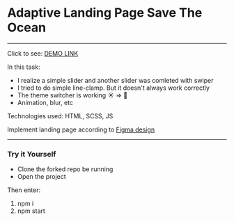 # Adaptive Landing Page Save The Ocean 
---------
Click to see: [DEMO LINK](https://vasylzinchenko.github.io/SaveTheOcean/)

In this task:
- I realize a simple slider and another slider was comleted with swiper
- I tried to do simple line-clamp. But it doesn't always work correctly 
- The theme switcher is working ☀️ => 🌙
- Animation, blur, etc

Technologies used: HTML, SCSS, JS

Implement landing page according to [Figma design](https://www.figma.com/file/PQZPy117Zlowfrs0AnvhVs/Test?node-id=29%3A1227&t=Mh3JAanuTs8zRD0a-0)

-----
  
<h3>Try it Yourself</h3>

- Clone the forked repo be running
- Open the project

Then enter: 
  1) npm i
  2) npm start
